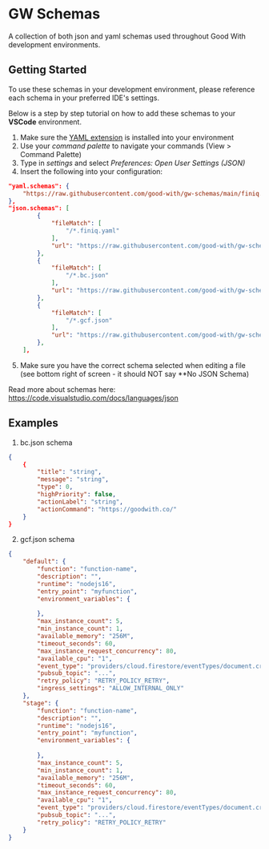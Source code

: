 # GW Schemas
A collection of both json and yaml schemas used throughout Good With development environments.

## Getting Started
To use these schemas in your development environment, please reference each schema in your preferred IDE's settings.

Below is a step by step tutorial on how to add these schemas to your **VSCode** environment.


1. Make sure the [YAML extension](https://marketplace.visualstudio.com/items?itemName=redhat.vscode-yaml) is installed into your environment
2. Use your *command palette* to navigate your commands (View > Command Palette)
3. Type in *settings* and select *Preferences: Open User Settings (JSON)*
4. Insert the following into your configuration:

```json
"yaml.schemas": {
    "https://raw.githubusercontent.com/good-with/gw-schemas/main/finiq.schema.json": "/*.finiq.yaml",
},
"json.schemas": [
        {
            "fileMatch": [
                "/*.finiq.yaml"
            ],
            "url": "https://raw.githubusercontent.com/good-with/gw-schemas/main/finiq.schema.json"
        },
        {
            "fileMatch": [
                "/*.bc.json"
            ],
            "url": "https://raw.githubusercontent.com/good-with/gw-schemas/main/bc.schema.json"
        },
        {
            "fileMatch": [
                "/*.gcf.json"
            ],
            "url": "https://raw.githubusercontent.com/good-with/gw-schemas/main/gcf.schema.json"
        },
    ],
```

5. Make sure you have the correct schema selected when editing a file (see bottom right of screen - it should NOT say **No JSON Schema)

Read more about schemas here: https://code.visualstudio.com/docs/languages/json

## Examples

1. bc.json schema
```json
{
    {
        "title": "string",
        "message": "string",
        "type": 0,
        "highPriority": false,
        "actionLabel": "string",
        "actionCommand": "https://goodwith.co/"
    }
}
```

2. gcf.json schema
```json
{
    "default": {
        "function": "function-name",
        "description": "",
        "runtime": "nodejs16",
        "entry_point": "myfunction",
        "environment_variables": {
    
        },
        "max_instance_count": 5,
        "min_instance_count": 1,
        "available_memory": "256M",
        "timeout_seconds": 60,
        "max_instance_request_concurrency": 80,
        "available_cpu": "1",
        "event_type": "providers/cloud.firestore/eventTypes/document.create",
        "pubsub_topic": "...",
        "retry_policy": "RETRY_POLICY_RETRY",
        "ingress_settings": "ALLOW_INTERNAL_ONLY"
    },
    "stage": {
        "function": "function-name",
        "description": "",
        "runtime": "nodejs16",
        "entry_point": "myfunction",
        "environment_variables": {
    
        },
        "max_instance_count": 5,
        "min_instance_count": 1,
        "available_memory": "256M",
        "timeout_seconds": 60,
        "max_instance_request_concurrency": 80,
        "available_cpu": "1",
        "event_type": "providers/cloud.firestore/eventTypes/document.create",
        "pubsub_topic": "...",
        "retry_policy": "RETRY_POLICY_RETRY"
    }
}
```
